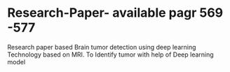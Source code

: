 # Research-Paper- available pagr 569 -577
Research paper based  Brain tumor detection using deep learning Technology based on MRI. To Identify tumor with help of Deep learning model
